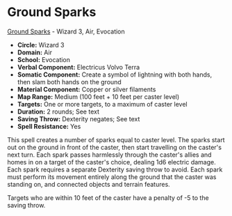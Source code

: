 # Ground Sparks

[Ground Sparks](/Magic/G/GroundSparks.md) - Wizard 3, Air, Evocation

- **Circle:** Wizard 3
- **Domain:** Air
- **School:** Evocation
- **Verbal Component:** Electricus Volvo Terra
- **Somatic Component:** Create a symbol of lightning with both hands, then slam both hands on the ground
- **Material Component:** Copper or silver filaments
- **Map Range:** Medium (100 feet + 10 feet per caster level)
- **Targets:** One or more targets, to a maximum of caster level
- **Duration:** 2 rounds; See text
- **Saving Throw:** Dexterity negates; See text
- **Spell Resistance:** Yes

This spell creates a number of sparks equal to caster level. The sparks start out on the ground in front of the caster, then start travelling on the caster's next turn. Each spark passes harmlessly through the caster's allies and homes in on a target of the caster's choice, dealing 1d6 electric damage. Each spark requires a separate Dexterity saving throw to avoid. Each spark must perform its movement entirely along the ground that the caster was standing on, and connected objects and terrain features.

Targets who are within 10 feet of the caster have a penalty of -5 to the saving throw.
